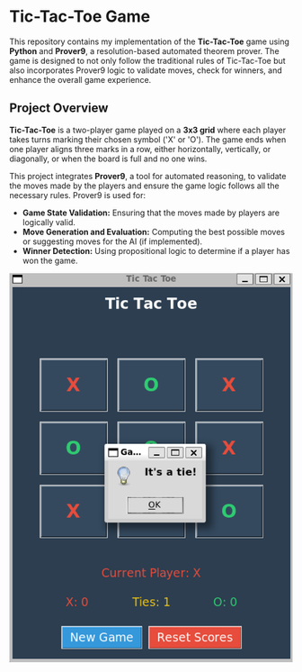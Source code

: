 # Tic-Tac-Toe Game

This repository contains my implementation of the **Tic-Tac-Toe** game using **Python** and **Prover9**, a resolution-based automated theorem prover. The game is designed to not only follow the traditional rules of Tic-Tac-Toe but also incorporates Prover9 logic to validate moves, check for winners, and enhance the overall game experience.


## Project Overview

**Tic-Tac-Toe** is a two-player game played on a **3x3 grid** where each player takes turns marking their chosen symbol ('X' or 'O'). The game ends when one player aligns three marks in a row, either horizontally, vertically, or diagonally, or when the board is full and no one wins.

This project integrates **Prover9**, a tool for automated reasoning, to validate the moves made by the players and ensure the game logic follows all the necessary rules. Prover9 is used for:

- **Game State Validation:** Ensuring that the moves made by players are logically valid.
- **Move Generation and Evaluation:** Computing the best possible moves or suggesting moves for the AI (if implemented).
- **Winner Detection:** Using propositional logic to determine if a player has won the game.

![Tic-Tac-Toe Game Screenshot](tic-tac-toe.png)



